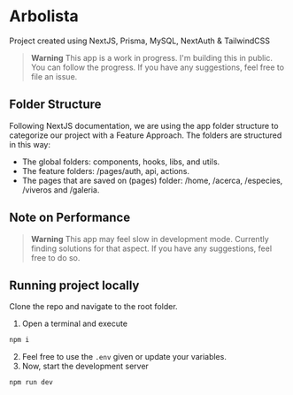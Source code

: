 # Arbolista
Project created using NextJS, Prisma, MySQL, NextAuth & TailwindCSS
> **Warning**
> This app is a work in progress. I'm building this in public. You can follow the progress.
> If you have any suggestions, feel free to file an issue.
## Folder Structure
Following NextJS documentation, we are using the app folder structure to categorize our project with a Feature Approach.
The folders are structured in this way:
- The global folders: components, hooks, libs, and utils.
- The feature folders: /pages/auth, api, actions.
- The pages that are saved on (pages) folder: /home, /acerca, /especies, /viveros and /galeria.

## Note on Performance
> **Warning**
> This app may feel slow in development mode. Currently finding solutions for that aspect. 
> If you have any suggestions, feel free to do so.

## Running project locally
Clone the repo and navigate to the root folder.
1. Open a terminal and execute
```sh
npm i
```
2. Feel free to use the `.env` given or update your variables.
3. Now, start the development server
```
npm run dev
```
